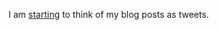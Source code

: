 I am <a href="https://twitter.com/davewiner/status/1193904968014729216">starting</a> to think of my blog posts as tweets. 
